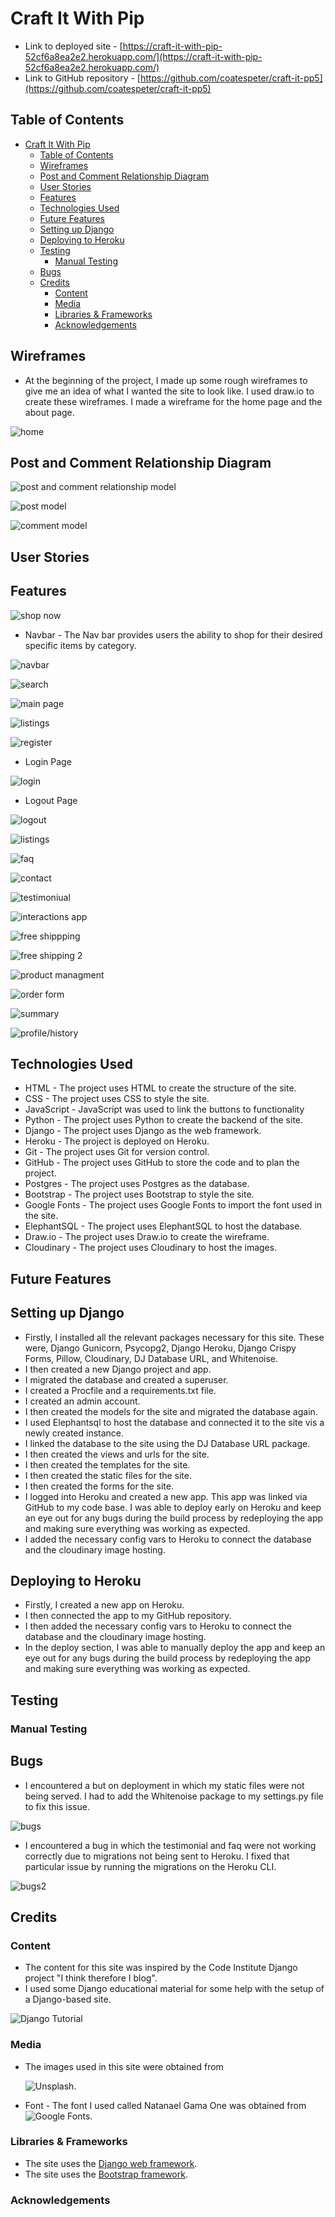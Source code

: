 # Craft It With Pip


- Link to deployed site - [https://craft-it-with-pip-52cf6a8ea2e2.herokuapp.com/](https://craft-it-with-pip-52cf6a8ea2e2.herokuapp.com/)
- Link to GitHub repository - [https://github.com/coatespeter/craft-it-pp5](https://github.com/coatespeter/craft-it-pp5)

## Table of Contents

- [Craft It With Pip](#craft-it-with-pip)
  - [Table of Contents](#table-of-contents)
  - [Wireframes](#wireframes)
  - [Post and Comment Relationship Diagram](#post-and-comment-relationship-diagram)
  - [User Stories](#user-stories)
  - [Features](#features)
  - [Technologies Used](#technologies-used)
  - [Future Features](#future-features)
  - [Setting up Django](#setting-up-django)
  - [Deploying to Heroku](#deploying-to-heroku)
  - [Testing](#testing)
    - [Manual Testing](#manual-testing)
  - [Bugs](#bugs)
  - [Credits](#credits)
    - [Content](#content)
    - [Media](#media)
    - [Libraries \& Frameworks](#libraries--frameworks)
    - [Acknowledgements](#acknowledgements)

## Wireframes

- At the beginning of the project, I made up some rough wireframes to give me an idea of what I wanted the site to look like. I used draw.io to create these wireframes. I made a wireframe for the home page and the about page.

![home](media/home.png)

## Post and Comment Relationship Diagram


![post and comment relationship model]()

![post model]()

![comment model]()

## User Stories

## Features

![shop now](media/shopnow.png)

- Navbar - The Nav bar provides users the ability to shop for their desired specific items by category. 

![navbar](media/nav.png)

![search](media/search.png)

![main page](media/mainpage.png)

![listings](media/listing.png)

![register](media/signup.png)

- Login Page

![login](media/signin.png)

- Logout Page

![logout](media/signout.png)

![listings](media/listingpage.png)

![faq](media/faq.png)

![contact](media/contactform.png)

![testimoniual](media/testimonial.png)

![interactions app](media/interactionstabs.png)

![free shippping](media/freeshipping.png)

![free shipping 2](media/freeshipping2.png)

![product managment](media/productmanagement.png)

![order form](media/orderform.png)

![summary](media/ordersummary.png)

![profile/history](media/profileandhistory.png)

## Technologies Used

- HTML - The project uses HTML to create the structure of the site.
- CSS - The project uses CSS to style the site.
- JavaScript - JavaScript was used to link the buttons to functionality
- Python - The project uses Python to create the backend of the site.
- Django - The project uses Django as the web framework.
- Heroku - The project is deployed on Heroku.
- Git - The project uses Git for version control.
- GitHub - The project uses GitHub to store the code and to plan the project.
- Postgres - The project uses Postgres as the database.
- Bootstrap - The project uses Bootstrap to style the site.
- Google Fonts - The project uses Google Fonts to import the font used in the site.
- ElephantSQL - The project uses ElephantSQL to host the database.
- Draw.io - The project uses Draw.io to create the wireframe.
- Cloudinary - The project uses Cloudinary to host the images.

## Future Features

## Setting up Django

- Firstly, I installed all the relevant packages necessary for this site. These were, Django Gunicorn, Psycopg2, Django Heroku, Django Crispy Forms, Pillow, Cloudinary, DJ Database URL, and Whitenoise.
- I then created a new Django project and app.
- I migrated the database and created a superuser.
- I created a Procfile and a requirements.txt file.
- I created an admin account.
- I then created the models for the site and migrated the database again.
- I used Elephantsql to host the database and connected it to the site vis a newly created instance.
- I linked the database to the site using the DJ Database URL package.
- I then created the views and urls for the site.
- I then created the templates for the site.
- I then created the static files for the site.
- I then created the forms for the site.
- I logged into Heroku and created a new app. This app was linked via GitHub to my code base. I was able to deploy early on Heroku and keep an eye out for any bugs during the build process by redeploying the app and making sure everything was working as expected.
- I added the necessary config vars to Heroku to connect the database and the cloudinary image hosting.
  
## Deploying to Heroku

- Firstly, I created a new app on Heroku.
- I then connected the app to my GitHub repository.
- I then added the necessary config vars to Heroku to connect the database and the cloudinary image hosting.
- In the deploy section, I was able to manually deploy the app and keep an eye out for any bugs during the build process by redeploying the app and making sure everything was working as expected.

## Testing

### Manual Testing

## Bugs

- I encountered a but on deployment in which my static files were not being served. I had to add the Whitenoise package to my settings.py file to fix this issue.

![bugs](media/bug.png)

- I encountered a bug in which the testimonial and faq were not working correctly due to migrations not being sent to Heroku. I fixed that particular issue by running the migrations on the Heroku CLI.

![bugs2](media/bug2.png)

## Credits

### Content

- The content for this site was inspired by the Code Institute Django project "I think therefore I blog".
- I used some Django educational material for some help with the setup of a Django-based site. 
  
![Django Tutorial](https://www.youtube.com/watch?v=oU9kN13-Xbs&t=269s)

### Media

- The images used in this site were obtained from 
  
  ![Unsplash](media/background.jpg).
- Font - The font I used called Natanael Gama One was obtained from 
  ![Google Fonts](media/googlefont.png).

### Libraries & Frameworks

- The site uses the [Django web framework](https://www.djangoproject.com/).
- The site uses the [Bootstrap framework](https://getbootstrap.com/).

### Acknowledgements
